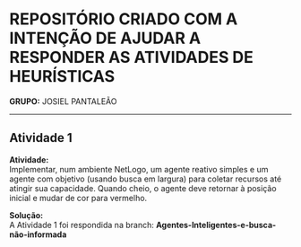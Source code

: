 # REPOSITÓRIO CRIADO COM A INTENÇÃO DE AJUDAR A RESPONDER AS ATIVIDADES DE HEURÍSTICAS

**GRUPO:** JOSIEL PANTALEÃO

---

## Atividade 1

**Atividade:**  
Implementar, num ambiente NetLogo, um agente reativo simples e um agente com objetivo (usando busca em largura) para coletar recursos até atingir sua capacidade. Quando cheio, o agente deve retornar à posição inicial e mudar de cor para vermelho.

**Solução:**  
A Atividade 1 foi respondida na branch: **Agentes-Inteligentes-e-busca-não-informada**
